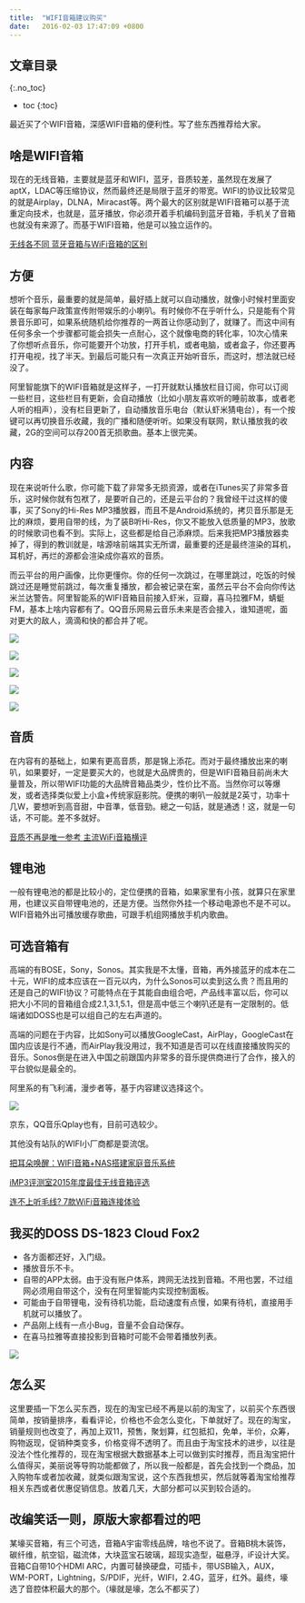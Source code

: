 ```yaml
---
title:  "WIFI音箱建议购买"
date:   2016-02-03 17:47:09 +0800
---
```



## 文章目录
{:.no_toc}

* toc
{:toc}


最近买了个WIFI音箱，深感WIFI音箱的便利性。写了些东西推荐给大家。

## 啥是WIFI音箱
现在的无线音箱，主要就是蓝牙和WIFI，蓝牙，音质较差，虽然现在发展了aptX，LDAC等压缩协议，然而最终还是局限于蓝牙的带宽。WIFI的协议比较常见的就是Airplay，DLNA，Miracast等。两个最大的区别就是WIFI音箱可以基于流重定向技术，也就是，蓝牙播放，你必须开着手机编码到蓝牙音箱，手机关了音箱也就没有来源了。而基于WIFI音箱，他是可以独立运作的。

[无线各不同 蓝牙音箱与WiFi音箱的区别](http://digi.163.com/15/0408/05/AMLG80HT00163HE1.html)

## 方便
想听个音乐，最重要的就是简单，最好插上就可以自动播放，就像小时候村里面安装在每家每户政策宣传附带娱乐的小喇叭。有时候你不在乎听什么，只是能有个背景音乐即可，如果系统随机给你推荐的一两首让你感动到了，就赚了。而这中间有任何多余一个步骤都可能会损失一点耐心，这个就像电商的转化率，10次心情来了你想听点音乐，你可能要开个功放，打开手机，或者电脑，或者盒子，你还要再打开电视，找了半天。到最后可能只有一次真正开始听音乐，而这时，想法就已经没了。

阿里智能旗下的WIFI音箱就是这样子，一打开就默认播放栏目订阅，你可以订阅一些栏目，这些栏目有更新，会自动播放（比如小朋友喜欢听的睡前故事，或者老人听的相声），没有栏目更新了，自动播放音乐电台（默认虾米猜电台），有一个按键可以再切换音乐收藏，我的广播和随便听听。如果没有联网，默认播放我的收藏，2G的空间可以存200首无损歌曲。基本上很完美。

## 内容
现在来说听什么歌，你可能下载了非常多无损资源，或者在iTunes买了非常多音乐，这时候你就有包袱了，是要听自己的，还是云平台的？我曾经干过这样的傻事，买了Sony的Hi-Res MP3播放器，而且不是Android系统的，拷贝音乐那是无比的麻烦，要用自带的线，为了装B听Hi-Res，你又不能放入低质量的MP3，放歌的时候歌词也看不到。实际上，这些都是给自己添麻烦。后来我把MP3播放器卖掉了，得到的教训就是，啥源啥前端其实无所谓，最重要的还是最终渲染的耳机，耳机好，再烂的源都会渲染成你喜欢的音质。

而云平台的用户画像，比你更懂你。你的任何一次跳过，在哪里跳过，吃饭的时候跳过还是睡觉前跳过，每次重复播放，都会被记录在案，虽然云平台不会向你传达米兰达警告。阿里智能系的WIFI音箱目前接入虾米，豆瓣，喜马拉雅FM，蜻蜓FM，基本上啥内容都有了。QQ音乐网易云音乐未来是否会接入，谁知道呢，面对更大的敌人，滴滴和快的都合并了呢。

![](/images/2016/wifispeaker/front1.jpg) 

![](/images/2016/wifispeaker/front.jpg) 

![](/images/2016/wifispeaker/search.png) 

![](/images/2016/wifispeaker/sync.jpg) 

![](/images/2016/wifispeaker/xiamitop.jpg) 

## 音质
在内容有的基础上，如果有更高音质，那是锦上添花。而对于最终播放出来的喇叭，如果要好，一定是要买大的，也就是大品牌贵的，但是WIFI音箱目前尚未大量普及，所以带WIFI功能的大品牌音箱品类少，性价比不高。当然你可以等爆发，或者选择类似爱上小盒+传统家庭影院。便携的喇叭一般就是2英寸，功率十几W，要想听到高音甜，中音準，低音勁。總之一句話，就是通透！这，就是一句话，不可能。差不多就好。

[音质不再是唯一参考 主流WiFi音箱横评](http://sound.zol.com.cn/552/5525328.html)

## 锂电池
一般有锂电池的都是比较小的，定位便携的音箱，如果家里有小孩，就算只在家里用，也建议买自带锂电池的，还是方便。当然你外挂一个移动电源也不是不可以。WIFI音箱外出可播放缓存歌曲，可跟手机组网播放手机内歌曲。

## 可选音箱有
高端的有BOSE，Sony，Sonos。其实我是不太懂，音箱，再外接蓝牙的成本在二十元，WIFI的成本应该在一百元以内，为什么Sonos可以卖到这么贵？而且用的还是自己的WIFI协议？可能特点在于其能自由组合吧，产品线丰富以后，你可以把大小不同的音箱组合成2.1,3.1,5.1，但是高中低三个喇叭还是有一定限制的。低端诸如DOSS也是可以组自己的左右声道的。

高端的问题在于内容，比如Sony可以播放GoogleCast，AirPlay，GoogleCast在国内应该是行不通，而AirPlay我没用过，我不知道是否可以在线直接播放购买的音乐。Sonos倒是在进入中国之前跟国内非常多的音乐提供商进行了合作，接入的平台貌似是最全的。

阿里系的有飞利浦，漫步者等，基于内容建议选择这个。

![](/images/2016/wifispeaker/ali.jpg) 

京东，QQ音乐Qplay也有，目前可选较少。

其他没有站队的WIFI小厂商都是耍流氓。

[把耳朵唤醒：WIFI音箱+NAS搭建家庭音乐系统](http://post.smzdm.com/p/348468)

[iMP3评测室2015年度最佳无线音箱评选](http://articles.imp3.net/69989-1.html)

[连不上听毛线? 7款WiFi音箱连接体验](http://sound.zol.com.cn/549/5493172_all.html)

## 我买的DOSS DS-1823 Cloud Fox2
- 各方面都还好，入门级。
- 播放音乐不卡。
- 自带的APP太弱。由于没有账户体系，跨网无法找到音箱。不用也罢，不过组网必须用自带这个，没有在阿里智能内实现控制面板。
- 可能由于自带锂电，没有待机功能，启动速度有点慢，如果有待机，直接用手机就可以播放了。
- 产品刚上线有一点小Bug，音量不会自动保存。
- 在喜马拉雅等直接投影到音箱时可能不会带着播放列表。

![](/images/2016/wifispeaker/doss.jpg) 


## 怎么买
这里要插一下怎么买东西，现在的淘宝已经不再是以前的淘宝了，以前买个东西很简单，按销量排序，看看评论，价格也不会怎么变化，下单就好了。现在的淘宝，销量规则也改变了，再加上双11，预售，聚划算，红包抵扣，免单，半价，众筹，购物返现，促销种类变多，价格变得不透明了。而且由于淘宝技术的进步，以往是没法个性化推荐的，现在淘宝根据大数据基本上可以做到实时推荐，而且淘宝把什么值得买，美丽说等导购功能都做了，所以我一般都是，首先会找到一个商品，加入购物车或者加收藏，就类似跟淘宝说，这个东西我想买，然后就等着淘宝给推荐相关东西或者优惠促销信息。放着几天，大部分都可以买到较合适的。

## 改编笑话一则，原版大家都看过的吧

某壕买音箱，有三个可选，音箱A宇宙零线品牌，啥也不说了。音箱B桃木装饰，碳纤维，航空铝，磁流体，大块蓝宝石玻璃，超现实造型，磁悬浮，iF设计大奖。音箱C自带10个HDMI ARC，内置可替换硬盘，可插卡，带USB输入，AUX，WM-PORT，Lightning，S/PDIF，光纤，WIFI，2.4G，蓝牙，红外。最终，壕选了音腔体积最大的那个。（壕就是壕，怎么不都买了）



